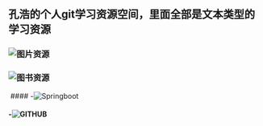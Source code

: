 ## 孔浩的个人git学习资源空间，里面全部是文本类型的学习资源

### ![图片资源](https://github.com/ynkonghao/ynkonghao.github.io)

### ![图书资源](https://github.com/ynkonghao/resource)

  #### -![Springboot](https://github.com/ynkonghao/resource/tree/master/mybook/springboot)
  #### -![GITHUB](https://github.com/ynkonghao/resource/tree/master/mybook/git_book)
